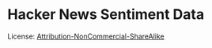 
# Hacker News Sentiment Data

License: [Attribution-NonCommercial-ShareAlike](https://creativecommons.org/licenses/by-nc-sa/4.0/)
